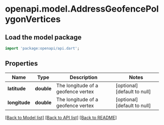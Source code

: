 # openapi.model.AddressGeofencePolygonVertices

## Load the model package
```dart
import 'package:openapi/api.dart';
```

## Properties
Name | Type | Description | Notes
------------ | ------------- | ------------- | -------------
**latitude** | **double** | The longitude of a geofence vertex | [optional] [default to null]
**longitude** | **double** | The longitude of a geofence vertex | [optional] [default to null]

[[Back to Model list]](../README.md#documentation-for-models) [[Back to API list]](../README.md#documentation-for-api-endpoints) [[Back to README]](../README.md)


